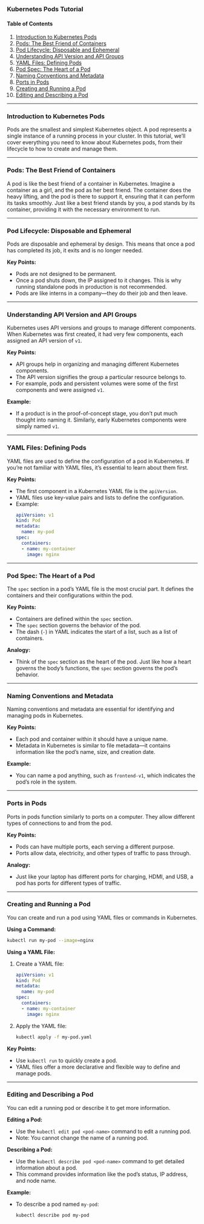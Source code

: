 ### Kubernetes Pods Tutorial

#### Table of Contents
1. [Introduction to Kubernetes Pods](#introduction-to-kubernetes-pods)
2. [Pods: The Best Friend of Containers](#pods-the-best-friend-of-containers)
3. [Pod Lifecycle: Disposable and Ephemeral](#pod-lifecycle-disposable-and-ephemeral)
4. [Understanding API Version and API Groups](#understanding-api-version-and-api-groups)
5. [YAML Files: Defining Pods](#yaml-files-defining-pods)
6. [Pod Spec: The Heart of a Pod](#pod-spec-the-heart-of-a-pod)
7. [Naming Conventions and Metadata](#naming-conventions-and-metadata)
8. [Ports in Pods](#ports-in-pods)
9. [Creating and Running a Pod](#creating-and-running-a-pod)
10. [Editing and Describing a Pod](#editing-and-describing-a-pod)

---

### Introduction to Kubernetes Pods
Pods are the smallest and simplest Kubernetes object. A pod represents a single instance of a running process in your cluster. In this tutorial, we’ll cover everything you need to know about Kubernetes pods, from their lifecycle to how to create and manage them.

---

### Pods: The Best Friend of Containers
A pod is like the best friend of a container in Kubernetes. Imagine a container as a girl, and the pod as her best friend. The container does the heavy lifting, and the pod is there to support it, ensuring that it can perform its tasks smoothly. Just like a best friend stands by you, a pod stands by its container, providing it with the necessary environment to run.

---

### Pod Lifecycle: Disposable and Ephemeral
Pods are disposable and ephemeral by design. This means that once a pod has completed its job, it exits and is no longer needed. 

**Key Points:**
- Pods are not designed to be permanent.
- Once a pod shuts down, the IP assigned to it changes. This is why running standalone pods in production is not recommended.
- Pods are like interns in a company—they do their job and then leave.

---

### Understanding API Version and API Groups
Kubernetes uses API versions and groups to manage different components. When Kubernetes was first created, it had very few components, each assigned an API version of `v1`.

**Key Points:**
- API groups help in organizing and managing different Kubernetes components.
- The API version signifies the group a particular resource belongs to.
- For example, pods and persistent volumes were some of the first components and were assigned `v1`.

**Example:**
- If a product is in the proof-of-concept stage, you don’t put much thought into naming it. Similarly, early Kubernetes components were simply named `v1`.

---

### YAML Files: Defining Pods
YAML files are used to define the configuration of a pod in Kubernetes. If you’re not familiar with YAML files, it’s essential to learn about them first.

**Key Points:**
- The first component in a Kubernetes YAML file is the `apiVersion`.
- YAML files use key-value pairs and lists to define the configuration.
- Example:
  ```yaml
  apiVersion: v1
  kind: Pod
  metadata:
    name: my-pod
  spec:
    containers:
    - name: my-container
      image: nginx
  ```

---

### Pod Spec: The Heart of a Pod
The `spec` section in a pod’s YAML file is the most crucial part. It defines the containers and their configurations within the pod.

**Key Points:**
- Containers are defined within the `spec` section.
- The `spec` section governs the behavior of the pod.
- The dash (`-`) in YAML indicates the start of a list, such as a list of containers.

**Analogy:**
- Think of the `spec` section as the heart of the pod. Just like how a heart governs the body’s functions, the `spec` section governs the pod’s behavior.

---

### Naming Conventions and Metadata
Naming conventions and metadata are essential for identifying and managing pods in Kubernetes.

**Key Points:**
- Each pod and container within it should have a unique name.
- Metadata in Kubernetes is similar to file metadata—it contains information like the pod’s name, size, and creation date.

**Example:**
- You can name a pod anything, such as `frontend-v1`, which indicates the pod’s role in the system.

---

### Ports in Pods
Ports in pods function similarly to ports on a computer. They allow different types of connections to and from the pod.

**Key Points:**
- Pods can have multiple ports, each serving a different purpose.
- Ports allow data, electricity, and other types of traffic to pass through.

**Analogy:**
- Just like your laptop has different ports for charging, HDMI, and USB, a pod has ports for different types of traffic.

---

### Creating and Running a Pod
You can create and run a pod using YAML files or commands in Kubernetes.

**Using a Command:**
```bash
kubectl run my-pod --image=nginx
```

**Using a YAML File:**
1. Create a YAML file:
    ```yaml
    apiVersion: v1
    kind: Pod
    metadata:
      name: my-pod
    spec:
      containers:
      - name: my-container
        image: nginx
    ```
2. Apply the YAML file:
    ```bash
    kubectl apply -f my-pod.yaml
    ```

**Key Points:**
- Use `kubectl run` to quickly create a pod.
- YAML files offer a more declarative and flexible way to define and manage pods.

---

### Editing and Describing a Pod
You can edit a running pod or describe it to get more information.

**Editing a Pod:**
- Use the `kubectl edit pod <pod-name>` command to edit a running pod.
- Note: You cannot change the name of a running pod.

**Describing a Pod:**
- Use the `kubectl describe pod <pod-name>` command to get detailed information about a pod.
- This command provides information like the pod’s status, IP address, and node name.

**Example:**
- To describe a pod named `my-pod`:
  ```bash
  kubectl describe pod my-pod
  ```
